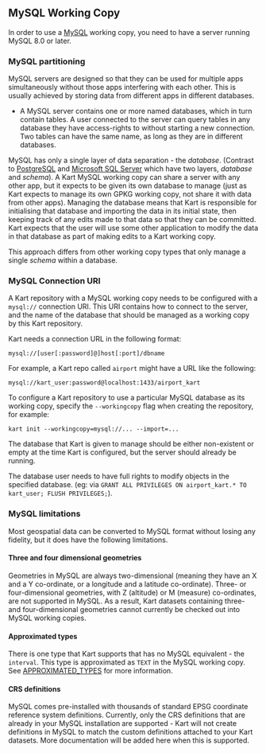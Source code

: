 MySQL Working Copy
-----------------------

In order to use a [MySQL](https://www.mysql.com/) working copy, you need to have a server running MySQL 8.0 or later.

### MySQL partitioning

MySQL servers are designed so that they can be used for multiple apps simultaneously without those apps interfering with each other. This is usually achieved by storing data from different apps in different databases.

* A MySQL server contains one or more named databases, which in turn contain tables. A user connected to the server can query tables in any database they have access-rights to without starting a new connection. Two tables can have the same name, as long as they are in different databases.

MySQL has only a single layer of data separation - the *database*. (Contrast to [PostgreSQL](POSTGIS_WC.md) and [Microsoft SQL Server](SQL_SERVER_WC.md) which have two layers, *database* and *schema*). A Kart MySQL working copy can share a server with any other app, but it expects to be given its own database to manage (just as Kart expects to manage its own GPKG working copy, not share it with data from other apps). Managing the database means that Kart is responsible for initialising that database and importing the data in its initial state, then keeping track of any edits made to that data so that they can be committed. Kart expects that the user will use some other application to modify the data in that database as part of making edits to a Kart working copy.

This approach differs from other working copy types that only manage a single *schema* within a database.

### MySQL Connection URI

A Kart repository with a MySQL working copy needs to be configured with a `mysql://` connection URI. This URI contains how to connect to the server, and the name of the database that should be managed as a working copy by this Kart repository.

Kart needs a connection URL in the following format:

`mysql://[user[:password]@]host[:port]/dbname`

For example, a Kart repo called `airport` might have a URL like the following:

`mysql://kart_user:password@localhost:1433/airport_kart`

To configure a Kart repository to use a particular MySQL database as its working copy, specify the `--workingcopy` flag when creating the repository, for example:

`kart init --workingcopy=mysql://... --import=...`

The database that Kart is given to manage should be either non-existent or empty at the time Kart is configured, but the server should already be running.

The database user needs to have full rights to modify objects in the specified database. (eg: via `GRANT ALL PRIVILEGES ON airport_kart.* TO kart_user; FLUSH PRIVILEGES;`).

### MySQL limitations

Most geospatial data can be converted to MySQL format without losing any fidelity, but it does have the following limitations.

#### Three and four dimensional geometries

Geometries in MySQL are always two-dimensional (meaning they have an X and a Y co-ordinate, or a longitude and a latitude co-ordinate). Three- or four-dimensional geometries, with Z (altitude) or M (measure) co-ordinates, are not supported in MySQL. As a result, Kart datasets containing three- and four-dimensional geometries cannot currently be checked out into MySQL working copies.

#### Approximated types

There is one type that Kart supports that has no MySQL equivalent - the `interval`. This type is approximated as `TEXT` in the MySQL working copy. See [APPROXIMATED_TYPES](APPROXIMATED_TYPES.md) for more information.

#### CRS definitions

MySQL comes pre-installed with thousands of standard EPSG coordinate reference system definitions. Currently, only the CRS definitions that are already in your MySQL installation are supported - Kart will not create definitions in MySQL to match the custom definitions attached to your Kart datasets. More documentation will be added here when this is supported.
